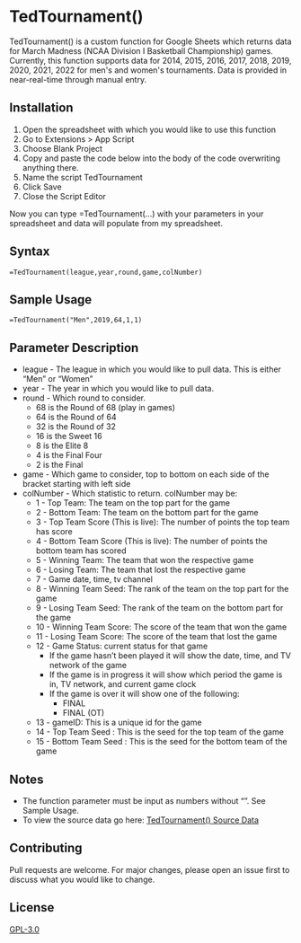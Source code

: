 # TedTournament()

TedTournament() is a custom function for Google Sheets which returns data for March Madness (NCAA Division I Basketball Championship) games. Currently, this function supports data for 2014, 2015, 2016, 2017, 2018, 2019, 2020, 2021, 2022 for men's and women's tournaments. Data is provided in near-real-time through manual entry.

## Installation

1. Open the spreadsheet with which you would like to use this function
2. Go to Extensions > App Script
3. Choose Blank Project
4. Copy and paste the code below into the body of the code overwriting anything there.
5. Name the script TedTournament
6. Click Save
7. Close the Script Editor

Now you can type =TedTournament(...) with your parameters in your spreadsheet and data will populate from my spreadsheet.

## Syntax

```code()
=TedTournament(league,year,round,game,colNumber)
```
## Sample Usage
```code*(
=TedTournament("Men",2019,64,1,1)
```

## Parameter Description
* league - The league in which you would like to pull data. This is either “Men” or “Women”
* year - The year in which you would like to pull data.
* round - Which round to consider.
  * 68 is the Round of 68 (play in games)
  * 64 is the Round of 64
  * 32 is the Round of 32
  * 16 is the Sweet 16
  * 8 is the Elite 8
  * 4 is the Final Four
  * 2 is the Final
* game - Which game to consider, top to bottom on each side of the bracket starting with left side
* colNumber - Which statistic to return. colNumber may be:
  * 1 - Top Team: The team on the top part for the game
  * 2 - Bottom Team: The team on the bottom part for the game
  * 3 - Top Team Score (This is live): The number of points the top team has score
  * 4 - Bottom Team Score (This is live): The number of points the bottom team has scored
  * 5 - Winning Team: The team that won the respective game
  * 6 - Losing Team: The team that lost the respective game
  * 7 - Game date, time, tv channel
  * 8 - Winning Team Seed: The rank of the team on the top part for the game
  * 9 - Losing Team Seed: The rank of the team on the bottom part for the game
  * 10 - Winning Team Score: The score of the team that won the game
  * 11 - Losing Team Score: The score of the team that lost the game
  * 12 - Game Status: current status for that game
    * If the game hasn’t been played it will show the date, time, and TV network of the game
    * If the game is in progress it will show which period the game is in, TV network, and current game clock
    * If the game is over it will show one of the following:
      * FINAL
      * FINAL (OT)
  * 13 - gameID: This is a unique id for the game
  * 14 - Top Team Seed : This is the seed for the top team of the game
  * 15 - Bottom Team Seed : This is the seed for the bottom team of the game

## Notes

* The function parameter must be input as numbers without “”. See Sample Usage.
* To view the source data go here: [TedTournament() Source Data](https://docs.google.com/spreadsheets/d/1DyuuT9zPSh9RdzrAF_1bY6HhyuYKckL3E6wr-sGKZTs/edit#gid=977457469)

## Contributing
Pull requests are welcome. For major changes, please open an issue first to discuss what you would like to change.

## License
[GPL-3.0](https://choosealicense.com/licenses/gpl-3.0/)
